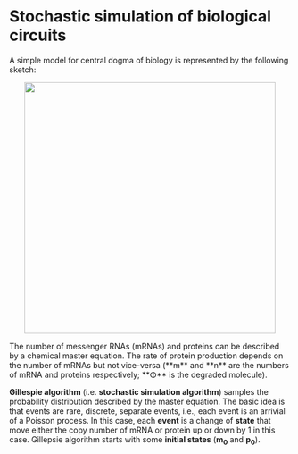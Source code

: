 # Stochastic simulation of biological circuits
A simple model for central dogma of biology is represented by the following sketch:
<p align="center">
  <img 
    width="450"
    src="https://github.com/ManuelaCarriero/protein-synthesis-modeling/blob/main/Images/simplest_protein_synthesis_model_.jpg"
  >
</p>
The number of messenger RNAs (mRNAs) and proteins can be described by a chemical master equation. The rate of protein production depends on the number of mRNAs but not vice-versa (**m** and **n** are the numbers of mRNA and proteins respectively; **Φ** is the degraded molecule).

**Gillespie algorithm** (i.e. **stochastic simulation algorithm**) samples the probability distribution described by the master equation. The basic idea is that events are rare, discrete, separate events, i.e., each event is an arrivial of a Poisson process. In this case, each **event** is a change of **state** that move either the copy number of mRNA or protein up or down by 1 in this case. Gillepsie algorithm starts with some **initial states** (**m<sub>0</sub>** and **p<sub>0</sub>**).
